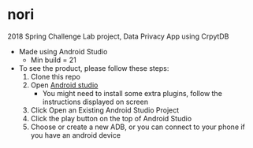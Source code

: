 # nori
2018 Spring Challenge Lab project, Data Privacy App using CrpytDB
- Made using Android Studio
  - Min build = 21
- To see the product, please follow these steps:
    1. Clone this repo
    2. Open [Android studio](https://developer.android.com/studio/index.html)
        - You might need to install some extra plugins, follow the instructions displayed on screen
    3. Click Open an Existing Android Studio Project
    4. Click the play button on the top of Android Studio
    5. Choose or create a new ADB, or you can connect to your phone if you have an android device
    
